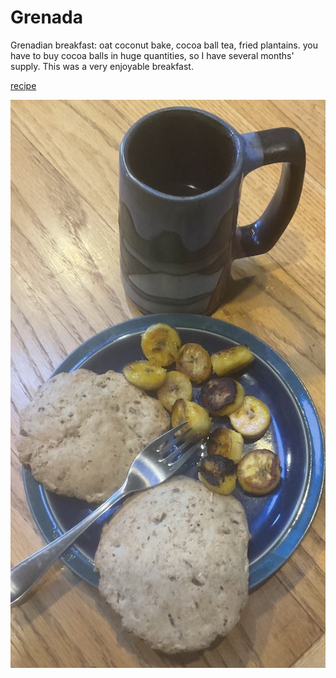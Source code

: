 # Grenada

Grenadian breakfast: oat coconut bake, cocoa ball tea, fried
plantains. you have to buy cocoa balls in huge quantities, so I have
several months' supply. This was a very enjoyable breakfast.

[recipe](https://spiceislandcooking.com/index.php/2022/02/05/grenadian-independence-breakfast/)

![breakfast](images/grenada.jpeg)
